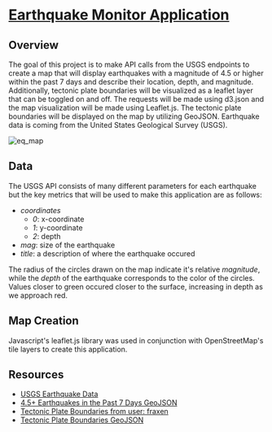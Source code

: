# [Earthquake Monitor Application](https://cxnoii.github.io/Earthquake_Monitor/)

## Overview
The goal of this project is to make API calls from the USGS endpoints to create a map that will display earthquakes with a magnitude of 4.5 or higher within the past 7 days and describe their location, depth, and magnitude. Additionally, tectonic plate boundaries will be visualized as a leaflet layer that can be toggled on and off. The requests will be made using d3.json and the map visualization will be made using Leaflet.js. The tectonic plate boundaries will be displayed on the map by utilizing GeoJSON. Earthquake data is coming from the United States Geological Survey (USGS).

![eq_map](https://user-images.githubusercontent.com/114107454/224603182-510f94cb-c7c9-4f83-968b-8d3eeecf45c5.jpg)

## Data
The USGS API consists of many different parameters for each earthquake but the key metrics that will be used to make this application are as follows:
* _coordinates_
  - _0_: x-coordinate
  - _1_: y-coordinate
  - _2_: depth
* _mag_: size of the earthquake
* _title_: a description of where the earthquake occured

The radius of the circles drawn on the map indicate it's relative _magnitude_, while the _depth_ of the earthquake corresponds to the color of the circles. Values closer to green occured closer to the surface, increasing in depth as we approach red.

## Map Creation
Javascript's leaflet.js library was used in conjunction with OpenStreetMap's tile layers to create this application. 

## Resources
* [USGS Earthquake Data](https://earthquake.usgs.gov/earthquakes/feed/v1.0/geojson.php)
* [4.5+ Earthquakes in the Past 7 Days GeoJSON](https://earthquake.usgs.gov/earthquakes/feed/v1.0/summary/4.5_week.geojson)
* [Tectonic Plate Boundaries from user: fraxen](https://github.com/fraxen/tectonicplates)
* [Tectonic Plate Boundaries GeoJSON](https://raw.githubusercontent.com/fraxen/tectonicplates/master/GeoJSON/PB2002_boundaries.json)


